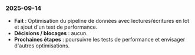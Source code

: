 ### 2025-09-14
- **Fait** : Optimisation du pipeline de données avec lectures/écritures en lot et ajout d'un test de performance.
- **Décisions / blocages** : aucun.
- **Prochaines étapes** : poursuivre les tests de performance et envisager d'autres optimisations.
